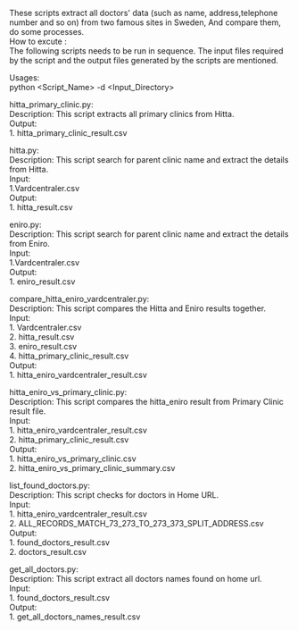 These scripts extract all doctors' data (such as name, address,telephone number and so on) from two famous sites in Sweden,	
And compare them, do some processes.				
How to excute :				
The following scripts needs to be run in sequence. The input files required by the script and the output files generated by the scripts
are mentioned.						

Usages:			
 python <Script_Name> -d <Input_Directory>				
	
 hitta_primary_clinic.py:				
 Description: This script extracts all primary clinics from Hitta.								
         Output:					
                	 1. hitta_primary_clinic_result.csv								

 hitta.py:						
 Description: This script search for parent clinic name and extract the details from Hitta.			
         Input:						
                	 1.Vardcentraler.csv				
         Output:							
                 	1. hitta_result.csv				

 eniro.py:						
	 Description: This script search for parent clinic name and extract the details from Eniro.						
	 Input:						
                 	1.Vardcentraler.csv						
         Output:						
                	 1. eniro_result.csv						
	

 compare_hitta_eniro_vardcentraler.py:			
 Description: This script compares the Hitta and Eniro results together.					
         Input:					
                 1. Vardcentraler.csv		
                 2. hitta_result.csv		
                 3. eniro_result.csv		
	         4. hitta_primary_clinic_result.csv		
	 Output: 		
                 1. hitta_eniro_vardcentraler_result.csv			

 hitta_eniro_vs_primary_clinic.py:			
 Description: This script compares the hitta_eniro result from Primary Clinic result file.			
         Input:			
                 1. hitta_eniro_vardcentraler_result.csv			
                 2. hitta_primary_clinic_result.csv			
         Output:					
                 1. hitta_eniro_vs_primary_clinic.csv				
                 2. hitta_eniro_vs_primary_clinic_summary.csv				


 list_found_doctors.py:			
 Description: This script checks for doctors in Home URL.				
         Input:				
                 1. hitta_eniro_vardcentraler_result.csv				
                 2. ALL_RECORDS_MATCH_73_273_TO_273_373_SPLIT_ADDRESS.csv					
         Output:				
                 1. found_doctors_result.csv				
                 2. doctors_result.csv				


 get_all_doctors.py:					
 Description: This script extract all doctors names found on home url.				
         Input:			
                 1. found_doctors_result.csv			
         Output:				
                 1. get_all_doctors_names_result.csv					
